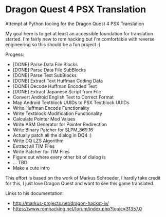 # Dragon Quest 4 PSX Translation
Attempt at Python tooling for the Dragon Quest 4 PSX Translation

My goal here is to get at least an accessible foundation for translation started. I'm fairly new to rom hacking but I'm comfortable with reverse engineering so this should be a fun project :)

Progess:

* [DONE] Parse Data File Blocks
* [DONE] Parse Data File SubBlocks
* [DONE] Parse Text SubBlocks
* [DONE] Extract Text Huffman Coding Data
* [DONE] Decode Huffman Encoded Text
* [DONE] Extract Japanese Script from File
* Convert Android English Text to Correct Format
* Map Android Textblock UUIDs to PSX Textblock UUIDs
* Write Huffman Encode Functionality
* Write Textblock Modification Functionality
* Calculate Pointer Mod Values
* Write ASM Generator for Pointer Redirection
* Write Binary Patcher for SLPM_869.16
* Actually patch all the dialog in DQ4 :)
* Write DQ LZS Algorithm
* Extract all TIM Files
* Write Patcher for TIM Files 
* Figure out where every other bit of dialog is
* ... TBD
* Make a cute intro

This effort is based on the work of Markus Schroeder, I hardly take credit for this, I just love Dragon Quest and want to see this game translated.

Links to his documentation:
* http://markus-projects.net/dragon-hackst-iv/
* https://www.romhacking.net/forum/index.php?topic=31357.0